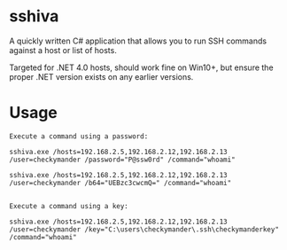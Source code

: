 # sshiva
A quickly written C# application that allows you to run SSH commands against a host or list of hosts. 

Targeted for .NET 4.0 hosts, should work fine on Win10+, but ensure the proper .NET version exists on any earlier versions.

# Usage
```
Execute a command using a password:

sshiva.exe /hosts=192.168.2.5,192.168.2.12,192.168.2.13 /user=checkymander /password="P@ssw0rd" /command="whoami"

sshiva.exe /hosts=192.168.2.5,192.168.2.12,192.168.2.13 /user=checkymander /b64="UEBzc3cwcmQ=" /command="whoami"


Execute a command using a key:

sshiva.exe /hosts=192.168.2.5,192.168.2.12,192.168.2.13 /user=checkymander /key="C:\users\checkymander\.ssh\checkymanderkey" /command="whoami"
```
